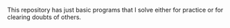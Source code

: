 This repository has just basic programs that I solve either for practice or for clearing doubts of others.
